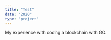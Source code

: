 ```yaml
---
title: "Test"
date: "2020"
type: "project"
---
```


My experience with coding a blockchain with GO.
